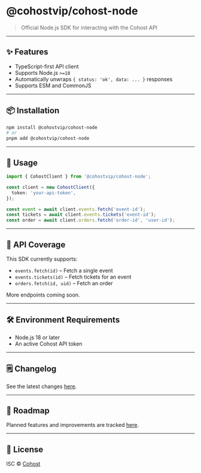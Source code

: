 # @cohostvip/cohost-node

> Official Node.js SDK for interacting with the Cohost API

---

## ✨ Features

- TypeScript-first API client
- Supports Node.js `>=18`
- Automatically unwraps `{ status: 'ok', data: ... }` responses
- Supports ESM and CommonJS

---

## 📦 Installation

```bash
npm install @cohostvip/cohost-node
# or
pnpm add @cohostvip/cohost-node
```

---

## 🧱 Usage

```ts
import { CohostClient } from '@cohostvip/cohost-node';

const client = new CohostClient({
  token: 'your-api-token',
});

const event = await client.events.fetch('event-id');
const tickets = await client.events.tickets('event-id');
const order = await client.orders.fetch('order-id', 'user-id');
```

---

## 🧩 API Coverage

This SDK currently supports:

- `events.fetch(id)` – Fetch a single event
- `events.tickets(id)` – Fetch tickets for an event
- `orders.fetch(id, uid)` – Fetch an order

More endpoints coming soon.

---

## 🛠 Environment Requirements

- Node.js 18 or later
- An active Cohost API token

---

## 🗒️ Changelog
See the latest changes [here](./CHANGELOG.md).

---

## 🚧 Roadmap
Planned features and improvements are tracked [here](./ROADMAP.md).

---


## 📄 License

ISC © [Cohost](https://cohost.vip)
